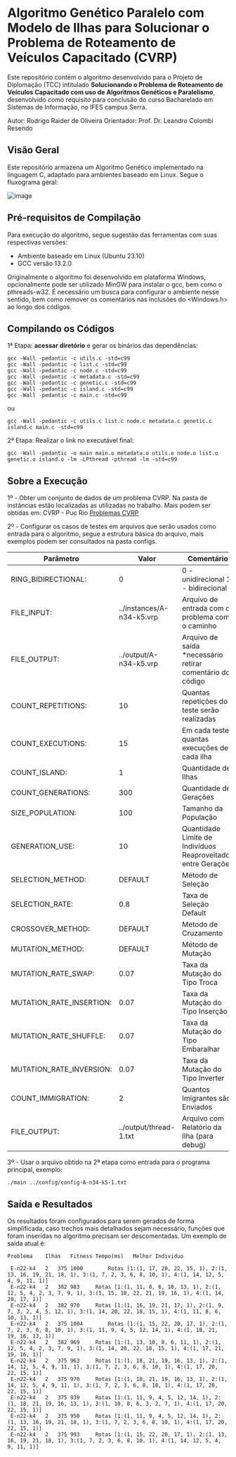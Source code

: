 # Algoritmo Genético Paralelo com Modelo de Ilhas para Solucionar o Problema de Roteamento de Veículos Capacitado (CVRP) 

Este repositório contém o algoritmo desenvolvido para o Projeto de Diplomação (TCC) intitulado **Solucionando o Problema de Roteamento de Veículos Capacitado com uso de Algoritmos Genéticos e Paralelismo**, desenvolvido como requisito para conclusão do curso Bacharelado em Sistemas de Informação, no IFES campus Serra.

Autor: Rodrigo Raider de Oliveira
Orientador: Prof. Dr. Leandro Colombi Resendo

## Visão Geral

Este repositório armazena um Algoritmo Genético implementado na linguagem C, adaptado para ambientes baseado em Linux. Segue o fluxograma geral:

![image](https://github.com/rraidero/parallel-island-ag-cvrp/assets/80008624/d739466f-ae47-490c-a704-c5db15031eeb)



## Pré-requisitos de Compilação

Para execução do algoritmo, segue sugestão das ferramentas com suas respectivas versões:
  - Ambiente baseado em Linux (Ubuntu 23.10)
  - GCC versão 13.2.0

Originalmente o algoritmo foi desenvolvido em plataforma Windows, opcionalmente pode ser utilizado MinGW para instalar o gcc, bem como o pthreads-w32. É necessário um busca para configurar o ambiente nesse sentido, bem como remover os comentários nas inclusões do <Windows.h> ao longo dos códigos.

## Compilando os Códigos

1ª Etapa: **acessar diretório** e gerar os binários das dependências:

```
gcc -Wall -pedantic -c utils.c -std=c99
gcc -Wall -pedantic -c list.c -std=c99
gcc -Wall -pedantic -c node.c -std=c99
gcc -Wall -pedantic -c metadata.c -std=c99
gcc -Wall -pedantic -c genetic.c -std=c99
gcc -Wall -pedantic -c island.c -std=c99
gcc -Wall -pedantic -c main.c -std=c99
```
ou 
```
gcc -Wall -pedantic -c utils.c list.c node.c metadata.c genetic.c island.c main.c -std=c99
```

2ª Etapa: Realizar o link no executável final:
```
gcc -Wall -pedantic -o main main.o metadata.o utils.o node.o list.o genetic.o island.o -lm -LPthread -pthread -lm -std=c99
```

## Sobre a Execução

1º - Obter um conjunto de dados de um problema CVRP. Na pasta de instâncias estão localizadas as utilizadas no trabalho. Mais podem ser obtidas em: CVRP - Puc Rio [Problemas CVRP](http://vrp.galgos.inf.puc-rio.br/index.php/en/plotted-instances?data=A-n32-k5)

2º - Configurar os casos de testes em arquivos que serão usados como entrada para o algoritmo, segue a estrutura básica do arquivo, mais exemplos podem ser consultados na pasta configs.

| Parâmetro                | Valor                     | Comentário                                                    |
|--------------------------|---------------------------|---------------------------------------------------------------|
| RING_BIDIRECTIONAL:      | 0                         | 0 - unidirecional 1 - bidirecional                            |
| FILE_INPUT:              | ../instances/A-n34-k5.vrp | Arquivo de entrada com o problema com o caminho               |
| FILE_OUTPUT:             | ../output/A-n34-k5.vrp    | Arquivo de saída *necessário retirar comentário do código     |
| COUNT_REPETITIONS:       | 10                        | Quantas repetições do teste serão realizadas                  |
| COUNT_EXECUTIONS:        | 15                        | Em cada teste, quantas execuções de cada ilha                 |
| COUNT_ISLAND:            | 1                         | Quantidade de Ilhas                                           |
| COUNT_GENERATIONS:       | 300                       | Quantidade de Gerações                                        |
| SIZE_POPULATION:         | 100                       | Tamanho da População                                          |
| GENERATION_USE:          | 10                        | Quantidade Limite de Indivíduos Reaproveitados entre Gerações |
| SELECTION_METHOD:        | DEFAULT                   | Método de Seleção                                             |
| SELECTION_RATE:          | 0.8                       | Taxa de Seleção Default                                       |
| CROSSOVER_METHOD:        | DEFAULT                   | Método de Cruzamento                                          |
| MUTATION_METHOD:         | DEFAULT                   | Método de Mutação                                             |
| MUTATION_RATE_SWAP:      | 0.07                      | Taxa da Mutação do Tipo Troca                                 |
| MUTATION_RATE_INSERTION: | 0.07                      | Taxa da Mutação do Tipo Inserção                              |
| MUTATION_RATE_SHUFFLE:   | 0.07                      | Taxa da Mutação do Tipo Embaralhar                            |
| MUTATION_RATE_INVERSION: | 0.07                      | Taxa da Mutação do Tipo Inverter                              |
| COUNT_IMMIGRATION:       | 2                         | Quantos Imigrantes são Enviados                               |
| FILE_OUTPUT:             | ../output/thread-1.txt    | Arquivo com Relatório da Ilha (para debug)                    |

3º - Usar o arquivo obtido na 2ª etapa como entrada para o programa principal, exemplo:

```
./main ../config/config-A-n34-k5-1.txt
```

## Saída e Resultados

Os resultados foram configurados para serem gerados de forma simplificada, caso trechos mais detalhados sejam necessário, funções que foram inseridas no algoritmo precisam ser descomentadas. Um exemplo de saída atual é:

```
Problema	Ilhas	Fitness	Tempo(ms)	Melhor Individuo

 E-n22-k4	2	375	1000		Rotas [1:(1, 17, 20, 22, 15, 1), 2:(1, 13, 16, 19, 21, 18, 1), 3:(1, 7, 2, 3, 6, 8, 10, 1), 4:(1, 14, 12, 5, 4, 9, 11, 1)]
 E-n22-k4	2	382	983		Rotas [1:(1, 11, 8, 6, 10, 13, 1), 2:(1, 12, 5, 4, 2, 3, 7, 9, 1), 3:(1, 15, 18, 22, 21, 19, 16, 1), 4:(1, 14, 20, 17, 1)]
 E-n22-k4	2	382	970		Rotas [1:(1, 16, 19, 21, 17, 1), 2:(1, 9, 7, 3, 2, 4, 5, 12, 1), 3:(1, 14, 20, 22, 18, 15, 1), 4:(1, 11, 8, 6, 10, 13, 1)]
 E-n22-k4	2	375	1004		Rotas [1:(1, 15, 22, 20, 17, 1), 2:(1, 7, 2, 3, 6, 8, 10, 1), 3:(1, 11, 9, 4, 5, 12, 14, 1), 4:(1, 18, 21, 19, 16, 13, 1)]
 E-n22-k4	2	382	969		Rotas [1:(1, 13, 10, 8, 6, 11, 1), 2:(1, 12, 5, 4, 2, 3, 7, 9, 1), 3:(1, 14, 20, 22, 18, 15, 1), 4:(1, 17, 21, 19, 16, 1)]
 E-n22-k4	2	375	963		Rotas [1:(1, 18, 21, 19, 16, 13, 1), 2:(1, 14, 12, 5, 4, 9, 11, 1), 3:(1, 7, 2, 3, 6, 8, 10, 1), 4:(1, 17, 20, 22, 15, 1)]
 E-n22-k4	2	375	970		Rotas [1:(1, 18, 21, 19, 16, 13, 1), 2:(1, 14, 12, 5, 4, 9, 11, 1), 3:(1, 7, 2, 3, 6, 8, 10, 1), 4:(1, 17, 20, 22, 15, 1)]
 E-n22-k4	2	375	939		Rotas [1:(1, 11, 9, 4, 5, 12, 14, 1), 2:(1, 18, 21, 19, 16, 13, 1), 3:(1, 10, 8, 6, 3, 2, 7, 1), 4:(1, 17, 20, 22, 15, 1)]
 E-n22-k4	2	375	950		Rotas [1:(1, 11, 9, 4, 5, 12, 14, 1), 2:(1, 13, 16, 19, 21, 18, 1), 3:(1, 7, 2, 3, 6, 8, 10, 1), 4:(1, 17, 20, 22, 15, 1)]
 E-n22-k4	2	375	993		Rotas [1:(1, 15, 22, 20, 17, 1), 2:(1, 13, 16, 19, 21, 18, 1), 3:(1, 7, 2, 3, 6, 8, 10, 1), 4:(1, 14, 12, 5, 4, 9, 11, 1)]
```


